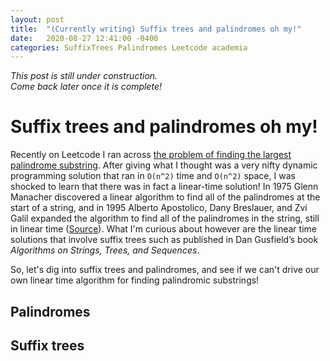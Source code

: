```yaml
---
layout: post
title:  "(Currently writing) Suffix trees and palindromes oh my!"
date:   2020-08-27 12:41:00 -0400
categories: SuffixTrees Palindromes Leetcode academia
---
```


*This post is still under construction.*  
*Come back later once it is complete!*

# Suffix trees and palindromes oh my! 
Recently on Leetcode I ran across [the problem of finding the largest palindrome substring](https://leetcode.com/problems/longest-palindromic-substring/). After giving what I thought was a very nifty dynamic programming solution that ran in `O(n^2)` time and `O(n^2)` space,  I was shocked to learn that there was in fact a linear-time solution! In 1975 Glenn Manacher discovered a linear algorithm to find all of the palindromes at the start of a string, and in 1995 Alberto Apostolico, Dany Breslauer, and Zvi Galil expanded the algorithm to find all of the palindromes in the string, still in linear time ([Source](https://en.wikipedia.org/wiki/Longest_palindromic_substring)). What I'm curious about however are the linear time solutions that involve suffix trees such as published in Dan Gusfield’s book *Algorithms on Strings, Trees, and Sequences*.

So, let's dig into suffix trees and palindromes, and see if we can't drive our own linear time algorithm for finding palindromic substrings!

## Palindromes
## Suffix trees

